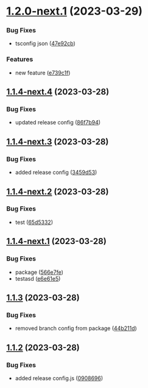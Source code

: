 # [1.2.0-next.1](https://github.com/SuhasParameshwara/CLI-Repo/compare/v1.1.4-next.4...v1.2.0-next.1) (2023-03-29)


### Bug Fixes

* tsconfig json ([47e92cb](https://github.com/SuhasParameshwara/CLI-Repo/commit/47e92cb7f9dc226546d6f72a14b8834932cf9ab7))


### Features

* new feature ([e739c1f](https://github.com/SuhasParameshwara/CLI-Repo/commit/e739c1f74aa30f6c53d3f5fa55d2c6872bcba8ec))

## [1.1.4-next.4](https://github.com/SuhasParameshwara/CLI-Repo/compare/v1.1.4-next.3...v1.1.4-next.4) (2023-03-28)


### Bug Fixes

* updated release config ([86f7b94](https://github.com/SuhasParameshwara/CLI-Repo/commit/86f7b9429345cae09a4a027c8e7af5ae96a28432))

## [1.1.4-next.3](https://github.com/SuhasParameshwara/CLI-Repo/compare/v1.1.4-next.2...v1.1.4-next.3) (2023-03-28)


### Bug Fixes

* added release config ([3459d53](https://github.com/SuhasParameshwara/CLI-Repo/commit/3459d53c204545fc23114729b44bd74ece844776))

## [1.1.4-next.2](https://github.com/SuhasParameshwara/CLI-Repo/compare/v1.1.4-next.1...v1.1.4-next.2) (2023-03-28)


### Bug Fixes

* test ([65d5332](https://github.com/SuhasParameshwara/CLI-Repo/commit/65d5332836960e9ca1f11e938b4fdcb4eef9ab7d))

## [1.1.4-next.1](https://github.com/SuhasParameshwara/CLI-Repo/compare/v1.1.3...v1.1.4-next.1) (2023-03-28)


### Bug Fixes

* package ([566e7fe](https://github.com/SuhasParameshwara/CLI-Repo/commit/566e7fe0a850f652c1adcdff86936cfa9e0c89d8))
* testasd ([e6e61e5](https://github.com/SuhasParameshwara/CLI-Repo/commit/e6e61e583dc1a1f528bc3fc7dfaebb2d52c507ee))

## [1.1.3](https://github.com/SuhasParameshwara/CLI-Repo/compare/v1.1.2...v1.1.3) (2023-03-28)


### Bug Fixes

* removed branch config from package ([44b211d](https://github.com/SuhasParameshwara/CLI-Repo/commit/44b211d7fc9db61bb8b914de78cc1aceb7e2e2c2))

## [1.1.2](https://github.com/SuhasParameshwara/CLI-Repo/compare/v1.1.1...v1.1.2) (2023-03-28)


### Bug Fixes

* added release config.js ([0908696](https://github.com/SuhasParameshwara/CLI-Repo/commit/09086962289dc2565e01df88f1457589383e507e))
